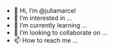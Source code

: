 - 👋 Hi, I’m @juliamarcel
- 👀 I’m interested in ...
- 🌱 I’m currently learning ...
- 💞️ I’m looking to collaborate on ...
- 📫 How to reach me ...

<!---
juliamarcel/juliamarcel is a ✨ special ✨ repository because its `README.md` (this file) appears on your GitHub profile.
You can click the Preview link to take a look at your changes.
--->
